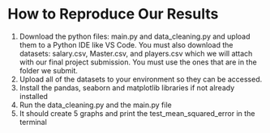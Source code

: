 # How to Reproduce Our Results

1) Download the python files: main.py and data_cleaning.py and upload them to a Python IDE like VS Code. You must also download the datasets: salary.csv, Master.csv, and players.csv which we will 
attach with our final project submission. You must use the ones that are in the folder we submit.
2) Upload all of the datasets to your environment so they can be accessed.
3) Install the pandas, seaborn and matplotlib libraries if not already installed
4) Run the data_cleaning.py and the main.py file
5) It should create 5 graphs and print the test_mean_squared_error in the terminal
